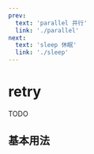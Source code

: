```yaml
---
prev:
  text: 'parallel 并行'
  link: './parallel'
next:
  text: 'sleep 休眠'
  link: './sleep'
---
```


# retry

TODO

## 基本用法

```js

```
